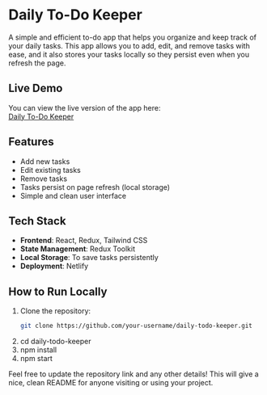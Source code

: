 # Daily To-Do Keeper

A simple and efficient to-do app that helps you organize and keep track of your daily tasks. This app allows you to add, edit, and remove tasks with ease, and it also stores your tasks locally so they persist even when you refresh the page.

## Live Demo
You can view the live version of the app here:  
[Daily To-Do Keeper](https://daily-todo-keeper.netlify.app/)

## Features
- Add new tasks
- Edit existing tasks
- Remove tasks
- Tasks persist on page refresh (local storage)
- Simple and clean user interface

## Tech Stack
- **Frontend**: React, Redux, Tailwind CSS
- **State Management**: Redux Toolkit
- **Local Storage**: To save tasks persistently
- **Deployment**: Netlify

## How to Run Locally
1. Clone the repository:
   ```bash
   git clone https://github.com/your-username/daily-todo-keeper.git
2. cd daily-todo-keeper
3. npm install
4. npm start

Feel free to update the repository link and any other details! This will give a nice, clean README for anyone visiting or using your project.
